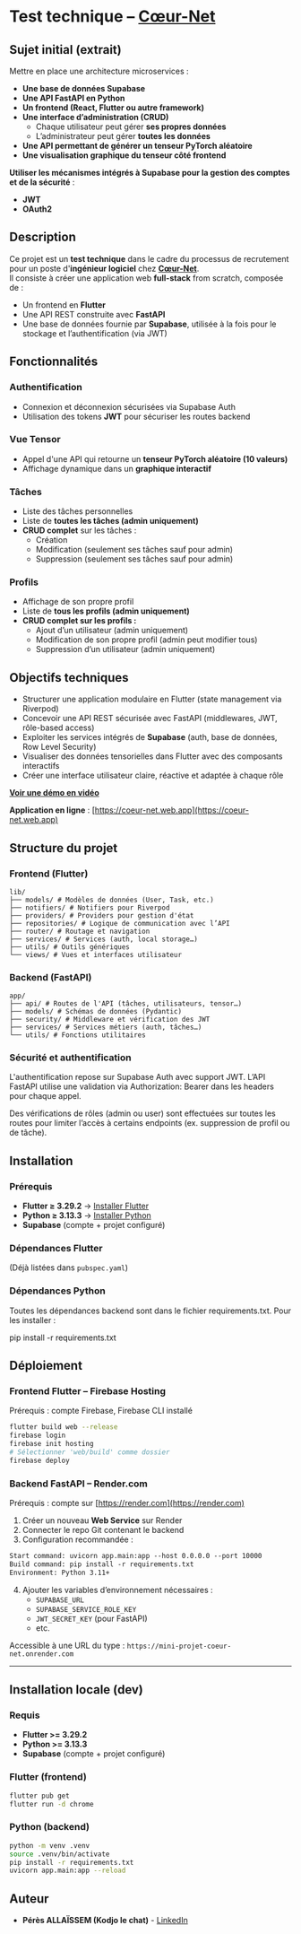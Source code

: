 # Test technique – [Cœur-Net](https://www.coeur-net.fr/auth.html)

## Sujet initial (extrait)

Mettre en place une architecture microservices :

- **Une base de données Supabase**
- **Une API FastAPI en Python**
- **Un frontend (React, Flutter ou autre framework)**
- **Une interface d’administration (CRUD)**
  - Chaque utilisateur peut gérer **ses propres données**
  - L’administrateur peut gérer **toutes les données**
- **Une API permettant de générer un tenseur PyTorch aléatoire**
- **Une visualisation graphique du tenseur côté frontend**

**Utiliser les mécanismes intégrés à Supabase pour la gestion des comptes et de la sécurité** :

- **JWT**
- **OAuth2**

## Description

Ce projet est un **test technique** dans le cadre du processus de recrutement pour un poste d'**ingénieur logiciel** chez [**Cœur-Net**](https://www.coeur-net.fr/auth.html).  
Il consiste à créer une application web **full-stack** from scratch, composée de :

- Un frontend en **Flutter**
- Une API REST construite avec **FastAPI**
- Une base de données fournie par **Supabase**, utilisée à la fois pour le stockage et l’authentification (via JWT)

## Fonctionnalités

### Authentification

- Connexion et déconnexion sécurisées via Supabase Auth
- Utilisation des tokens **JWT** pour sécuriser les routes backend

### Vue Tensor

- Appel d'une API qui retourne un **tenseur PyTorch aléatoire (10 valeurs)**
- Affichage dynamique dans un **graphique interactif**

### Tâches

- Liste des tâches personnelles
- Liste de **toutes les tâches (admin uniquement)**
- **CRUD complet** sur les tâches :
  - Création
  - Modification (seulement ses tâches sauf pour admin)
  - Suppression (seulement ses tâches sauf pour admin)

### Profils

- Affichage de son propre profil
- Liste de **tous les profils (admin uniquement)**
- **CRUD complet sur les profils :**
  - Ajout d’un utilisateur (admin uniquement)
  - Modification de son propre profil (admin peut modifier tous)
  - Suppression d’un utilisateur (admin uniquement)

## Objectifs techniques

- Structurer une application modulaire en Flutter (state management via Riverpod)
- Concevoir une API REST sécurisée avec FastAPI (middlewares, JWT, rôle-based access)
- Exploiter les services intégrés de **Supabase** (auth, base de données, Row Level Security)
- Visualiser des données tensorielles dans Flutter avec des composants interactifs
- Créer une interface utilisateur claire, réactive et adaptée à chaque rôle

**[Voir une démo en vidéo](https://drive.google.com/file/d/1ZKNvu3q0Qv5Voe1aIdQmqwkHbQrO56ba/view?usp=sharing)**

**Application en ligne** : [https://coeur-net.web.app](https://coeur-net.web.app)

## Structure du projet

### Frontend (Flutter)

```
lib/
├── models/ # Modèles de données (User, Task, etc.)
├── notifiers/ # Notifiers pour Riverpod
├── providers/ # Providers pour gestion d'état
├── repositories/ # Logique de communication avec l’API
├── router/ # Routage et navigation
├── services/ # Services (auth, local storage…)
├── utils/ # Outils génériques
└── views/ # Vues et interfaces utilisateur
```

### Backend (FastAPI)

```
app/
├── api/ # Routes de l'API (tâches, utilisateurs, tensor…)
├── models/ # Schémas de données (Pydantic)
├── security/ # Middleware et vérification des JWT
├── services/ # Services métiers (auth, tâches…)
└── utils/ # Fonctions utilitaires
```

### Sécurité et authentification

L'authentification repose sur Supabase Auth avec support JWT.
L’API FastAPI utilise une validation via Authorization: Bearer <token> dans les headers pour chaque appel.

Des vérifications de rôles (admin ou user) sont effectuées sur toutes les routes pour limiter l’accès à certains endpoints (ex. suppression de profil ou de tâche).

## Installation

### Prérequis

- **Flutter ≥ 3.29.2** → [Installer Flutter](https://docs.flutter.dev/get-started/install)
- **Python ≥ 3.13.3** → [Installer Python](https://www.python.org/downloads/)
- **Supabase** (compte + projet configuré)

### Dépendances Flutter

(Déjà listées dans `pubspec.yaml`)

### Dépendances Python

Toutes les dépendances backend sont dans le fichier requirements.txt. Pour les installer :

pip install -r requirements.txt

## Déploiement

### Frontend Flutter – Firebase Hosting

Prérequis : compte Firebase, Firebase CLI installé

```bash
flutter build web --release
firebase login
firebase init hosting
# Sélectionner 'web/build' comme dossier
firebase deploy
```

### Backend FastAPI – Render.com

Prérequis : compte sur [https://render.com](https://render.com)

1. Créer un nouveau **Web Service** sur Render
2. Connecter le repo Git contenant le backend
3. Configuration recommandée :

```txt
Start command: uvicorn app.main:app --host 0.0.0.0 --port 10000
Build command: pip install -r requirements.txt
Environment: Python 3.11+
```

4. Ajouter les variables d’environnement nécessaires :
   - `SUPABASE_URL`
   - `SUPABASE_SERVICE_ROLE_KEY`
   - `JWT_SECRET_KEY` (pour FastAPI)
   - etc.

Accessible à une URL du type : `https://mini-projet-coeur-net.onrender.com`

---

## Installation locale (dev)

### Requis

- **Flutter >= 3.29.2**
- **Python >= 3.13.3**
- **Supabase** (compte + projet configuré)

### Flutter (frontend)

```bash
flutter pub get
flutter run -d chrome
```

### Python (backend)

```bash
python -m venv .venv
source .venv/bin/activate
pip install -r requirements.txt
uvicorn app.main:app --reload
```

## Auteur

- **Pérès ALLAÏSSEM (Kodjo le chat)** - [LinkedIn](https://www.linkedin.com/in/p%C3%A9r%C3%A8s-alla%C3%AFssem-755901217/)
